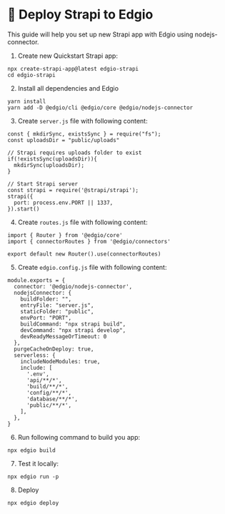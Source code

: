 # 🚀 Deploy Strapi to Edgio

This guide will help you
set up new Strapi app with Edgio using nodejs-connector.

1. Create new Quickstart Strapi app:
```
npx create-strapi-app@latest edgio-strapi
cd edgio-strapi
```

2. Install all dependencies and Edgio
```
yarn install
yarn add -D @edgio/cli @edgio/core @edgio/nodejs-connector
```

3. Create `server.js` file with following content:
```
const { mkdirSync, existsSync } = require("fs");
const uploadsDir = "public/uploads"

// Strapi requires uploads folder to exist
if(!existsSync(uploadsDir)){
  mkdirSync(uploadsDir);
}

// Start Strapi server
const strapi = require('@strapi/strapi');
strapi({
  port: process.env.PORT || 1337,
}).start()
```

4. Create `routes.js` file with following content:
```
import { Router } from '@edgio/core'
import { connectorRoutes } from '@edgio/connectors'

export default new Router().use(connectorRoutes)

```
5. Create `edgio.config.js` file with following content:
```
module.exports = {
  connector: '@edgio/nodejs-connector',
  nodejsConnector: {
    buildFolder: "",
    entryFile: "server.js",
    staticFolder: "public",
    envPort: "PORT",
    buildCommand: "npx strapi build",
    devCommand: "npx strapi develop",
    devReadyMessageOrTimeout: 0
  },
  purgeCacheOnDeploy: true,
  serverless: {
    includeNodeModules: true,
    include: [
      '.env',
      'api/**/*',
      'build/**/*',
      'config/**/*',
      'database/**/*',
      'public/**/*',
    ],
  },
}
```

6. Run following command to build you app:
```
npx edgio build
```

7. Test it locally:
```
npx edgio run -p
```

8. Deploy
```
npx edgio deploy
```
